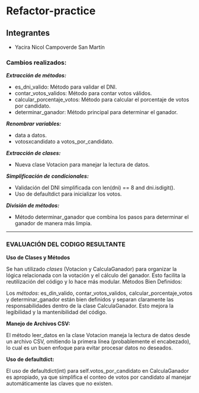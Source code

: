 # Refactor-practice
## Integrantes
- Yacira Nicol Campoverde San Martín

### Cambios realizados:

***Extracción de métodos:***

- es_dni_valido: Método para validar el DNI.
- contar_votos_validos: Método para contar votos válidos.
- calcular_porcentaje_votos: Método para calcular el porcentaje de votos por candidato.
- determinar_ganador: Método principal para determinar el ganador.

***Renombrar variables:***

- data a datos.
- votosxcandidato a votos_por_candidato.

***Extracción de clases:***

- Nueva clase Votacion para manejar la lectura de datos.

***Simplificación de condicionales:***

- Validación del DNI simplificada con len(dni) == 8 and dni.isdigit().
- Uso de defaultdict para inicializar los votos.

***División de métodos:***

- Método determinar_ganador que combina los pasos para determinar el ganador de manera más limpia.

-----------------------------------------------------------------------
### EVALUACIÓN DEL CODIGO RESULTANTE
**Uso de Clases y Métodos**

Se han utilizado *clases* (Votacion y CalculaGanador) para organizar la lógica relacionada con la votación y el cálculo del ganador. Esto facilita la reutilización del código y lo hace más modular.
Métodos Bien Definidos:

Los *métodos*:
es_din_valido, contar_votos_validos, calcular_porcentaje_votos y determinar_ganador están bien definidos y separan claramente las responsabilidades dentro de la clase CalculaGanador. Esto mejora la legibilidad y la mantenibilidad del código.

**Manejo de Archivos CSV:**

El método leer_datos en la clase Votacion maneja la lectura de datos desde un archivo CSV, omitiendo la primera línea (probablemente el encabezado), lo cual es un buen enfoque para evitar procesar datos no deseados.  

**Uso de defaultdict:**

El uso de defaultdict(int) para self.votos_por_candidato en CalculaGanador es apropiado, ya que simplifica el conteo de votos por candidato al manejar automáticamente las claves que no existen.



